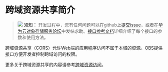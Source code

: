 # 跨域资源共享简介<a name="obs_21_1401"></a>

>![](public_sys-resources/icon-notice.gif) **须知：** 
>开发过程中，您有任何问题可以在github上[提交issue](https://github.com/huaweicloud/huaweicloud-sdk-java-obs/issues)，或者在[华为云对象存储服务论坛](https://bbs.huaweicloud.com/forum/forum-620-1.html)中发帖求助。[接口参考文档](https://obssdk.obs.cn-north-1.myhuaweicloud.com/apidoc/cn/java/index.html)详细介绍了每个接口的参数和使用方法。

跨域资源共享（CORS）允许Web端的应用程序访问不属于本域的资源。OBS提供接口方便开发者控制跨域访问的权限。

更多关于跨域资源共享的内容请参考[跨域资源访问](https://support.huaweicloud.com/ugobs-obs/obs_41_0037.html)。

